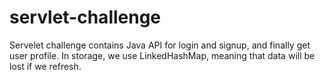 # servlet-challenge

Servelet challenge contains Java API for login and signup, and finally get user profile. In storage, we use LinkedHashMap, meaning that data will be lost if we refresh.
